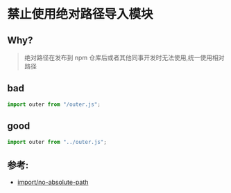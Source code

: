 # 禁止使用绝对路径导入模块

## Why?

> 绝对路径在发布到 npm 仓库后或者其他同事开发时无法使用,统一使用相对路径

## bad

```js
import outer from "/outer.js";
```

## good

```js
import outer from "../outer.js";
```

## 参考:

- [import/no-absolute-path](https://github.com/benmosher/eslint-plugin-import/blob/master/docs/rules/no-absolute-path.md)
